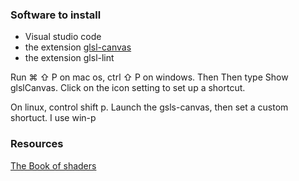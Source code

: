 


### Software to install

- Visual studio code
- the extension [glsl-canvas](https://marketplace.visualstudio.com/items?itemName=circledev.glsl-canvas&ssr=false)
- the extension glsl-lint

Run ⌘ ⇧ P on mac os, ctrl ⇧ P on windows. Then Then type Show glslCanvas. Click on the icon setting to set up a shortcut.

On linux, control shift p. Launch the gsls-canvas, then set a custom shortuct. I use win-p

### 

### Resources

[The Book of shaders](https://thebookofshaders.com)

